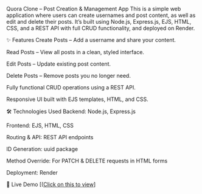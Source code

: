 Quora Clone – Post Creation & Management App
This is a simple web application where users can create usernames and post content, as well as edit and delete their posts.
It’s built using Node.js, Express.js, EJS, HTML, CSS, and a REST API with full CRUD functionality, and deployed on Render.

✨ Features
Create Posts – Add a username and share your content.

Read Posts – View all posts in a clean, styled interface.

Edit Posts – Update existing post content.

Delete Posts – Remove posts you no longer need.

Fully functional CRUD operations using a REST API.

Responsive UI built with EJS templates, HTML, and CSS.

🛠️ Technologies Used
Backend: Node.js, Express.js

Frontend: EJS, HTML, CSS

Routing & API: REST API endpoints

ID Generation: uuid package

Method Override: For PATCH & DELETE requests in HTML forms

Deployment: Render

🚀 Live Demo
[([Click on this to view](https://quorapost-e8s9.onrender.com/)]
